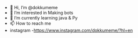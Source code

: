 - 👋 Hi, I’m @dokkumeme
- 👀 I’m interested in Making bots
- 🌱 I’m currently learning java & Py
- 📫 How to reach me
- instagram -https://www.instagram.com/dokkumeme/?hl=en

<!---
dokkumeme/dokkumeme is a ✨ special ✨ repository because its `README.md` (this file) appears on your GitHub profile.
You can click the Preview link to take a look at your changes.
--->
